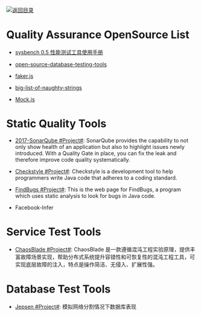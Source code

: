 [![返回目录](https://user-images.githubusercontent.com/5803001/38079637-ff0abcf0-3371-11e8-9b76-ad651620afc7.jpg)](https://github.com/wx-chevalier/Awesome-Lists)

# Quality Assurance OpenSource List

- [sysbench 0.5 性能测试工具使用手册](http://blog.csdn.net/clh604/article/details/12108477)

- [open-source-database-testing-tools](http://www.softwaretestingmagazine.com/tools/open-source-database-testing-tools/)

- [faker.js](https://github.com/Marak/faker.js)

- [big-list-of-naughty-strings](https://github.com/minimaxir/big-list-of-naughty-strings/)

- [Mock.js](http://mockjs.com/)

# Static Quality Tools

- [2017-SonarQube #Project#](https://github.com/SonarSource/sonarqube): SonarQube provides the capability to not only show health of an application but also to highlight issues newly introduced. With a Quality Gate in place, you can fix the leak and therefore improve code quality systematically.

- [Checkstyle #Project#](http://checkstyle.sourceforge.net/): Checkstyle is a development tool to help programmers write Java code that adheres to a coding standard.

- [FindBugs #Project#](http://findbugs.sourceforge.net/): This is the web page for FindBugs, a program which uses static analysis to look for bugs in Java code.

- Facebook-Infer

# Service Test Tools

- [ChaosBlade #Project#](https://github.com/chaosblade-io): ChaosBlade 是一款遵循混沌工程实验原理，提供丰富故障场景实现，帮助分布式系统提升容错性和可恢复性的混沌工程工具，可实现底层故障的注入，特点是操作简洁、无侵入、扩展性强。

# Database Test Tools

- [Jepsen #Project#](https://github.com/aphyr/jepsen): 模拟网络分割情况下数据库表现
